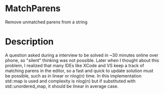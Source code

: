 # MatchParens
Remove unmatched parens from a string

# Description

A question asked during a interview to be solved in ~30 minutes online over phone, so "silent" thinking was not possible.
Later when I thought about this problem, I realized that many IDEs like XCode and VS keep a track of matching parens in the editor, so a fast and quick to update solution must be possible, such as in linear or nlog(n) time. In this implementation std::map is used and complexity is nlog(n) but if substituted with std::unordered_map, it should be linear in average case.

